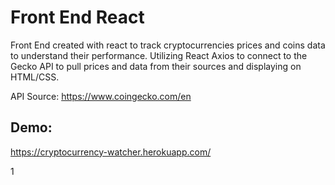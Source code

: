 # Front End React

Front End created with react to track cryptocurrencies prices and coins data to understand their performance.
Utilizing React Axios to connect to the Gecko API to pull prices and data from their sources and displaying on HTML/CSS.

API Source: https://www.coingecko.com/en

## Demo:
https://cryptocurrency-watcher.herokuapp.com/

1
